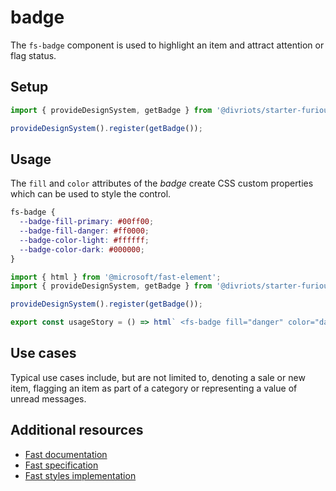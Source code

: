 # badge

The `fs-badge` component is used to highlight an item and attract attention or flag status.

## Setup

```ts
import { provideDesignSystem, getBadge } from '@divriots/starter-furious';

provideDesignSystem().register(getBadge());
```

## Usage

The `fill` and `color` attributes of the _badge_ create CSS custom properties which can be used to style the control.

```css
fs-badge {
  --badge-fill-primary: #00ff00;
  --badge-fill-danger: #ff0000;
  --badge-color-light: #ffffff;
  --badge-color-dark: #000000;
}
```

```js preview-story
import { html } from '@microsoft/fast-element';
import { provideDesignSystem, getBadge } from '@divriots/starter-furious';

provideDesignSystem().register(getBadge());

export const usageStory = () => html` <fs-badge fill="danger" color="dark">Danger</fs-badge> `;
```

## Use cases

Typical use cases include, but are not limited to, denoting a sale or new item, flagging an item as part of a category or representing a value of unread messages.

## Additional resources

- [Fast documentation](https://github.com/microsoft/fast/blob/master/packages/web-components/fast-foundation/src/badge/README.md)
- [Fast specification](https://github.com/microsoft/fast/blob/master/packages/web-components/fast-foundation/src/badge/badge.spec.md)
- [Fast styles implementation](https://github.com/microsoft/fast/blob/master/packages/web-components/fast-components/src/badge/badge.styles.ts)
